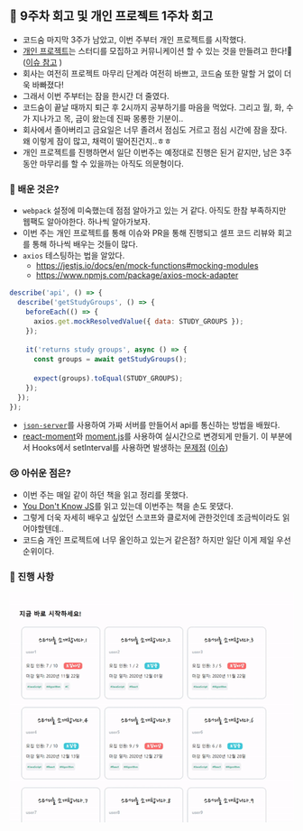 ## 🚀 9주차 회고 및 개인 프로젝트 1주차 회고
- 코드숨 마지막 3주가 남았고, 이번 주부터 개인 프로젝트를 시작했다.
- [개인 프로젝트](https://github.com/CodeSoom/project-react-2-saseungmin)는 스터디를 모집하고 커뮤니케이션 할 수 있는 것을 만들려고 한다!😤 ([이슈 참고](https://github.com/CodeSoom/project-react-2-saseungmin/issues/1) )
- 회사는 여전히 프로젝트 마무리 단계라 여전히 바쁘고, 코드숨 또한 말할 거 없이 더욱 바빠졌다!
- 그래서 이번 주부터는 잠을 한시간 더 줄였다. 
- 코드숨이 끝날 때까지 퇴근 후 2시까지 공부하기를 마음을 먹었다. 그리고 월, 화, 수가 지나가고 목, 금이 왔는데 진짜 몽롱한 기분이.. 
- 회사에서 졸아버리고 금요일은 너무 졸려서 점심도 거르고 점심 시간에 잠을 잤다. 왜 이렇게 잠이 많고, 채력이 떨어진건지..ㅎㅎ
- 개인 프로젝트를 진행하면서 일단 이번주는 예정대로 진행은 된거 같지만, 남은 3주 동안 마무리를 할 수 있을까는 아직도 의문형이다.

### 🤔 배운 것은?
- `webpack` 설정에 미숙했는데 점점 알아가고 있는 거 같다. 아직도 한참 부족하지만 웹팩도 알아야한다. 하나씩 알아가보자.
- 이번 주는 개인 프로젝트를 통해 이슈와 PR을 통해 진행되고 셀프 코드 리뷰와 회고를 통해 하나씩 배우는 것들이 많다.
- `axios` 테스팅하는 법을 알았다.
  - https://jestjs.io/docs/en/mock-functions#mocking-modules
  - https://www.npmjs.com/package/axios-mock-adapter
```javascript
describe('api', () => {
  describe('getStudyGroups', () => {
    beforeEach(() => {
      axios.get.mockResolvedValue({ data: STUDY_GROUPS });
    });

    it('returns study groups', async () => {
      const groups = await getStudyGroups();

      expect(groups).toEqual(STUDY_GROUPS);
    });
  });
});
```
- [`json-server`](https://github.com/typicode/json-server)를 사용하여 가짜 서버를 만들어서 api를 통신하는 방법을 배웠다.
- [react-moment](https://www.npmjs.com/package/react-moment)와 [moment.js](https://momentjs.com/)를 사용하여 실시간으로 변경되게 만들기.
이 부분에서 Hooks에서 setInterval를 사용하면 발생하는 [문제점](https://overreacted.io/making-setinterval-declarative-with-react-hooks/) ([이슈](https://github.com/CodeSoom/project-react-2-saseungmin/issues/9#issuecomment-731211330))

### 😢 아쉬운 점은?
- 이번 주는 매일 같이 하던 책을 읽고 정리를 못했다.
- [You Don't Know JS](https://github.com/saseungmin/reading_books_record_repository/tree/master/You%20Don%E2%80%99t%20Know%20JS%201)를 읽고 있는데 이번주는 책을 손도 못댔다.
- 그렇게 더욱 자세히 배우고 싶었던 스코프와 클로저에 관한것인데 조금씩이라도 읽어야할텐데.. 
- 코드숨 개인 프로젝트에 너무 올인하고 있는거 같은점? 하지만 일단 이게 제일 우선순위이다.


### 🎯 진행 사항

![9주차](../img/9주차.gif)
